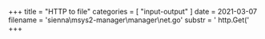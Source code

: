 +++
title = "HTTP to file"
categories = [ "input-output" ]
date = 2021-03-07
filename = 'sienna\msys2-manager\manager\net.go'
substr = ' http.Get('
+++
